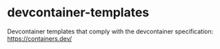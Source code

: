 # devcontainer-templates
Devcontainer templates that comply with the devcontainer specification: https://containers.dev/
